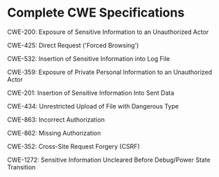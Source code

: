 

# Complete CWE Specifications

CWE-200: Exposure of Sensitive Information to an Unauthorized Actor

CWE-425: Direct Request ('Forced Browsing')

CWE-532: Insertion of Sensitive Information into Log File

CWE-359: Exposure of Private Personal Information to an Unauthorized Actor

CWE-201: Insertion of Sensitive Information Into Sent Data

CWE-434: Unrestricted Upload of File with Dangerous Type

CWE-863: Incorrect Authorization

CWE-862: Missing Authorization

CWE-352: Cross-Site Request Forgery (CSRF)

CWE-1272: Sensitive Information Uncleared Before Debug/Power State Transition